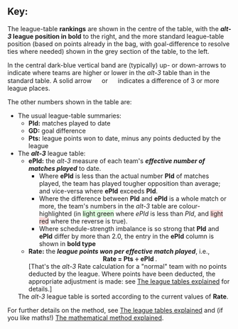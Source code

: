 ## Key:

The league-table **rankings** are shown in the centre of the table, with the **_alt-3_ league position in bold** to the right, and the more standard league-table position (based on points already in the bag, with goal-difference to resolve ties where needed) shown in the grey section of the table, to the left.

In the central dark-blue vertical band are (typically) up- or down-arrows to indicate where teams are higher or lower in the *alt-3* table than in the standard table. A solid arrow <img src="/assets/images/up2.svg" width="15"> or <img src="/assets/images/down2.svg" width="15"> indicates a difference of 3 or more league places.

The other numbers shown in the table are:

<ul>
	<li>The usual league-table summaries:
	        <ul>
			<li><b>Pld:</b> matches played to date</li>
        		<li><b>GD:</b> goal difference</li>
        		<li><b>Pts:</b> league points won to date, minus any points deducted by the league</li>
		</ul>
	</li>
    	<li>The <b><i>alt-3</i></b> league table:
        <ul>
		<li><b>ePld:</b> the <i>alt-3</i> measure of each team's
		<b><i>effective number of matches played</i></b> to date.
		<ul><li>Where <b>ePld</b> is less than the
		actual number <b>Pld</b> of matches played,
		the team has
		played tougher opposition than average; 
		and vice-versa where <b>ePld</b>
		exceeds <b>Pld</b>.</li>
		<li>Where the difference between <b>Pld</b> and <b>ePld</b>
		is a whole match or more,
		the team's numbers in the <i>alt-3</i> table are colour-highlighted
		(in
		<span style="background-color:#ddffdd;">light green</span>
		where <i>ePld</i> is less than <i>Pld</i>,
		and <span style="background-color:#ffdddd;">light red</span>
		where the reverse is true).</li>
		<li>Where schedule-strength imbalance is so strong that
		<b>Pld</b> and <b>ePld</b> differ by more than 2.0, the
		entry in the <b>ePld</b> column is shown in <b>bold type</b> </li>
		</ul></li>
        	<li><b>Rate:</b> the <b><i>league points won per effective
		match played</i></b>, i.e.,
		<center>   <b>  Rate = Pts &#247; ePld </b>. </center>
		[That's the <i>alt-3</i> Rate calculation for a "normal" team with no points
		deducted by
		the league. Where points have been deducted, the appropriate adjustment is made:
		see <a href="/about/tables-explained/">The league tables explained</a> for details.]
		</li>
	</ul>
	The <i>alt-3</i> league table is sorted according to the current
		values of <b>Rate</b>.
	</li>
</ul>

  
For further details on the method, see 
[The league tables explained](/about/tables-explained/) and (if you like maths!) [The mathematical method explained](/about/the-maths/).

